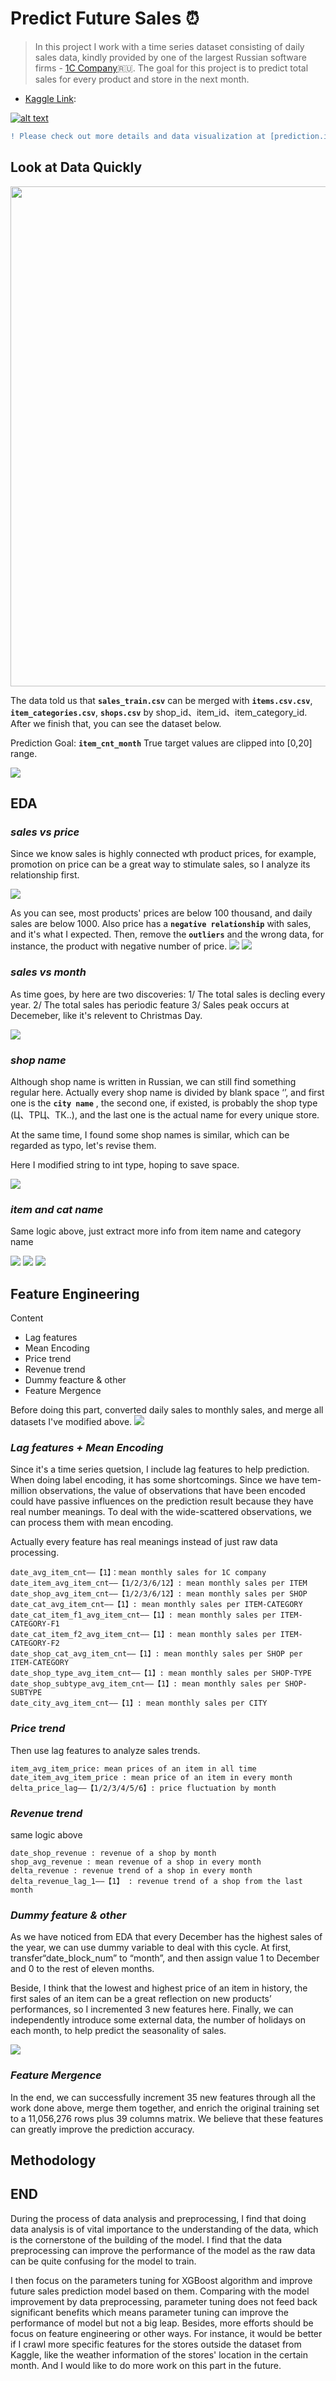 # Predict Future Sales ⏰

> In this project I work with a time series dataset consisting of daily sales data, kindly provided by one of the largest Russian software firms - [1C Company](http://www.1c.com/)🇷🇺. The goal for this project is to predict total sales for every product and store in the next month.

* [Kaggle Link](https://www.kaggle.com/c/competitive-data-science-predict-future-sales/overview):

[![alt text](https://github.com/Kaicheng1995/predict-future-sales/blob/master/img/kaggle.png "title")](https://www.kaggle.com/c/competitive-data-science-predict-future-sales/overview)

```diff
! Please check out more details and data visualization at [prediction.ipynb], especially for Feature Engineering Part.
```

## Look at Data Quickly


<img src="https://github.com/Kaicheng1995/predict-future-sales/blob/master/img/data.png" width="800">

The data told us that **`sales_train.csv`** can be merged with **`items.csv.csv`**, **`item_categories.csv`**, **`shops.csv`** by shop_id、item_id、item_category_id. After we finish that, you can see the dataset below.  

Prediction Goal: **`item_cnt_month`** True target values are clipped into [0,20] range.

![](https://github.com/Kaicheng1995/predict-future-sales/blob/master/img/merge.png)

## EDA

### ***sales vs price***
Since we know sales is highly connected wth product prices, for example, promotion on price can be a great way to stimulate sales, so I analyze its relationship first.

![](https://github.com/Kaicheng1995/predict-future-sales/blob/master/img/price.png)

As you can see, most products' prices are below 100 thousand, and daily sales are below 1000. Also price has a **`negative relationship`** with sales, and it's what I expected. Then, remove the **`outliers`** and the wrong data, for instance, the product with negative number of price. 
![](https://github.com/Kaicheng1995/predict-future-sales/blob/master/img/outlier1.png)
![](https://github.com/Kaicheng1995/predict-future-sales/blob/master/img/outlier2.png)


### ***sales vs month***
As time goes, by here are two discoveries:
1/ The total sales is decling every year.
2/ The total sales has periodic feature
3/ Sales peak occurs at Decemeber, like it's relevent to Christmas Day.  

![](https://github.com/Kaicheng1995/predict-future-sales/blob/master/img/time.png)


### ***shop name***
Although shop name is written in Russian, we can still find something regular here. Actually every shop name is divided by blank space ‘’, and first one is the **`city name`** , the second one, if existed, is probably the shop type (Ц、ТРЦ、ТК..), and the last one is the actual name for every unique store.

At the same time, I found some shop names is similar, which can be regarded as typo, let's revise them.
  
Here I modified string to int type, hoping to save space.

![](https://github.com/Kaicheng1995/predict-future-sales/blob/master/img/shop.png)


### ***item and cat name***

Same logic above, just extract more info from item name and category name

![](https://github.com/Kaicheng1995/predict-future-sales/blob/master/img/cat.png)
![](https://github.com/Kaicheng1995/predict-future-sales/blob/master/img/item.png)
![](https://github.com/Kaicheng1995/predict-future-sales/blob/master/img/item1.png)



## Feature Engineering

Content
- Lag features
- Mean Encoding
- Price trend
- Revenue trend
- Dummy feacture & other
- Feature Mergence

Before doing this part, converted daily sales to monthly sales, and merge all datasets I've modified above.
![](https://github.com/Kaicheng1995/predict-future-sales/blob/master/img/all.png)

### ***Lag features + Mean Encoding***
Since it's a time series quetsion, I include lag features to help prediction. When doing label encoding, it has some shortcomings. Since we have tem-million observations, the value of observations that have been encoded could have passive influences on the prediction result because they have real number meanings. To deal with the wide-scattered observations, we can process them with mean encoding.

Actually every feature has real meanings instead of just raw data processing.
```
date_avg_item_cnt——【1】：mean monthly sales for 1C company 
date_item_avg_item_cnt——【1/2/3/6/12】: mean monthly sales per ITEM
date_shop_avg_item_cnt——【1/2/3/6/12】: mean monthly sales per SHOP
date_cat_avg_item_cnt——【1】: mean monthly sales per ITEM-CATEGORY
date_cat_item_f1_avg_item_cnt——【1】: mean monthly sales per ITEM-CATEGORY-F1
date_cat_item_f2_avg_item_cnt——【1】: mean monthly sales per ITEM-CATEGORY-F2
date_shop_cat_avg_item_cnt——【1】: mean monthly sales per SHOP per ITEM-CATEGORY
date_shop_type_avg_item_cnt——【1】: mean monthly sales per SHOP-TYPE
date_shop_subtype_avg_item_cnt——【1】: mean monthly sales per SHOP-SUBTYPE
date_city_avg_item_cnt——【1】: mean monthly sales per CITY
```

### ***Price trend***
Then use lag features to analyze sales trends.
```
item_avg_item_price: mean prices of an item in all time
date_item_avg_item_price : mean price of an item in every month
delta_price_lag——【1/2/3/4/5/6】: price fluctuation by month
```


### ***Revenue trend***
same logic above
```
date_shop_revenue : revenue of a shop by month
shop_avg_revenue : mean revenue of a shop in every month 
delta_revenue : revenue trend of a shop in every month
delta_revenue_lag_1——【1】 : revenue trend of a shop from the last month
```
### ***Dummy feature & other***

As we have noticed from EDA that every December has the highest sales of the year, we can use dummy variable to deal with this cycle. At first, transfer“date_block_num” to “month”, and then assign value 1 to December and 0 to the rest of eleven months.

Beside, I think that the lowest and highest price of an item in history, the first sales of an item can be a great reflection on new products’ performances, so I incremented 3 new features here. Finally, we can independently introduce some external data, the number of holidays on each month, to help predict the seasonality of sales.

![](https://github.com/Kaicheng1995/predict-future-sales/blob/master/img/dummy.png)

### ***Feature Mergence***

In the end, we can successfully increment 35 new features through all the work done above, merge them together, and enrich the original training set to a 11,056,276 rows plus 39 columns matrix. We believe that these features can greatly improve the prediction accuracy.



## Methodology



## END

During the process of data analysis and preprocessing, I find that doing data analysis is of vital importance to the understanding of the data, which is the cornerstone of the building of the model. I find that the data preprocessing can improve the performance of the model as the raw data can be quite confusing for the model to train. 

I then focus on the parameters tuning for XGBoost algorithm and improve future sales prediction model based on them. Comparing with the model improvement by data preprocessing, parameter tuning does not feed back significant benefits which means parameter tuning can improve the performance of model but not a big leap. Besides, more efforts should be focus on feature engineering or other ways. For instance, it would be better if I crawl more specific features for the stores outside the dataset from Kaggle, like the weather information of the stores' location in the certain month. And I would like to do more work on this part in the future.

